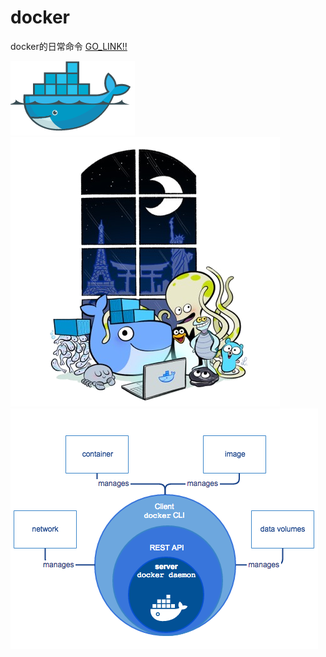 # docker
docker的日常命令 [GO_LINK!!](https://github.com/1329154840/docker/blob/master/docker%E5%B8%B8%E7%94%A8%E5%91%BD%E4%BB%A4.md)

![01](/images/docker01.png)  
![friends](/images/docker-friends.png)  
![flow](/images/engine-components-flow.png)  
